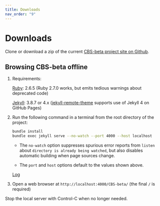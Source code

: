 ```yaml
---
title: Downloads
nav_order: "9"
---
```


Downloads
=========

Clone or download a zip of the current [CBS-beta project site on Github].

Browsing CBS-beta offline
-------------------------

1.  Requirements:

    [Ruby]\: 2.6.5 (Ruby 2.7.0 works, but emits tedious warnings about deprecated code)
    
    [Jekyll]\: 3.8.7 or 4.x ([jekyll-remote-theme] supports use of Jekyll 4 on GitHub Pages)

2.  Run the following command in a terminal from the root directory of the project:

    ```bash
    bundle install
    bundle exec jekyll serve --no-watch --port 4000 --host localhost
    ```
    
    - The `no-watch` option suppresses spurious error reports from `listen` about 
      `directory is already being watched`, but also disables automatic building
      when page sources change.
      
    - The `port` and `host` options default to the values shown above.
    
    [Log](Log)

3.  Open a web browser at `http://localhost:4000/CBS-beta/` (the final `/` is required)

Stop the local server with Control-C when no longer needed.


[CBS-beta project site on Github]: https://github.com/plancomps/CBS-beta

[`Languages-beta/IMP/IMP-cbs/IMP/IMP-Start/index.html`]: /CBS-beta/Languages-beta/IMP/IMP-cbs/IMP/IMP-Start/index.html

[`Funcons-beta/Funcons-Index/index.html`]: /CBS-beta/Funcons-beta/Funcons-Index/index.html

[Ruby]: https://www.ruby-lang.org/

[Jekyll]: https://help.github.com/en/articles/setting-up-your-github-pages-site-locally-with-jekyll

[jekyll-remote-theme]: https://github.com/benbalter/jekyll-remote-theme

[Python3]: https://docs.python.org/3/library/http.server.html

[Python2]: https://docs.python.org/2/library/simplehttpserver.html#module-SimpleHTTPServer
